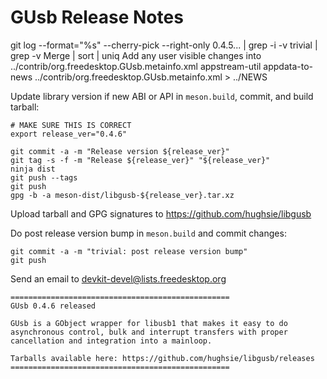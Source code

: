 GUsb Release Notes
==================

git log --format="%s" --cherry-pick --right-only 0.4.5... | grep -i -v trivial | grep -v Merge | sort | uniq
Add any user visible changes into ../contrib/org.freedesktop.GUsb.metainfo.xml
appstream-util appdata-to-news ../contrib/org.freedesktop.GUsb.metainfo.xml > ../NEWS

Update library version if new ABI or API in `meson.build`, commit, and build tarball:

    # MAKE SURE THIS IS CORRECT
    export release_ver="0.4.6"

    git commit -a -m "Release version ${release_ver}"
    git tag -s -f -m "Release ${release_ver}" "${release_ver}"
    ninja dist
    git push --tags
    git push
    gpg -b -a meson-dist/libgusb-${release_ver}.tar.xz

Upload tarball and GPG signatures to https://github.com/hughsie/libgusb

Do post release version bump in `meson.build` and commit changes:

    git commit -a -m "trivial: post release version bump"
    git push

Send an email to devkit-devel@lists.freedesktop.org

    =================================================
    GUsb 0.4.6 released

    GUsb is a GObject wrapper for libusb1 that makes it easy to do
    asynchronous control, bulk and interrupt transfers with proper
    cancellation and integration into a mainloop.

    Tarballs available here: https://github.com/hughsie/libgusb/releases
    =================================================
